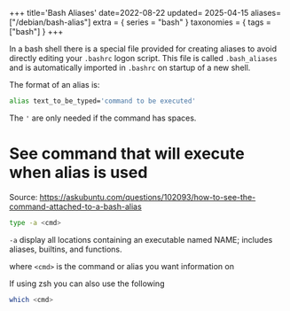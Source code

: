 +++
title='Bash Aliases'
date=2022-08-22
updated= 2025-04-15
aliases=["/debian/bash-alias"]
extra = { series = "bash" }
taxonomies = { tags = ["bash"] }
+++

In a bash shell there is a special file provided for creating aliases to avoid directly editing your `.bashrc` logon script.
This file is called `.bash_aliases` and is automatically imported in `.bashrc` on startup of a new shell.

The format of an alias is:

```sh
alias text_to_be_typed='command to be executed'
```

The `'` are only needed if the command has spaces.

# See command that will execute when alias is used

Source: <https://askubuntu.com/questions/102093/how-to-see-the-command-attached-to-a-bash-alias>

```sh
type -a <cmd>
```

`-a` display all locations containing an executable named NAME; includes aliases, builtins, and functions.

where `<cmd>` is the command or alias you want information on

If using zsh you can also use the following

```sh
which <cmd>
```
